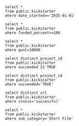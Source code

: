     select * 
    from public.kickstarter
    where date_started>='2015-01-01'
    
    select * 
    from public.kickstarter
    where funded_percent>=100
    
    select *
    from public.kickstarter
    where goal<10000
    
    select distinct project_id
    from public.kickstarter
    where succeeded IS TRUE
    
    select distinct project_id
    from public.kickstarter
    where succeeded='TRUE'

    select distinct url
    from public.kickstarter
    where status='successful'
    
    select *
    from public.kickstarter
    where sub_category='Short Film'
